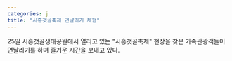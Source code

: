```yaml
---
categories: j
title: "시흥갯골축제 연날리기 체험"
---
```

25일 시흥갯골생태공원에서 열리고 있는 "시흥갯골축제" 현장을 찾은 가족관광객들이 연날리기를 하며 즐거운 시간을 보내고 있다.